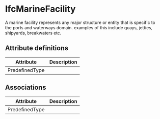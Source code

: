 IfcMarineFacility
=================
A marine facility represents any major structure or entity that is specific to
the ports and waterways domain. examples of this include quays, jetties,
shipyards, breakwaters etc.


Attribute definitions
---------------------
| Attribute      | Description   |
|----------------|---------------|
| PredefinedType |               |

Associations
------------
| Attribute      | Description   |
|----------------|---------------|
| PredefinedType |               |


